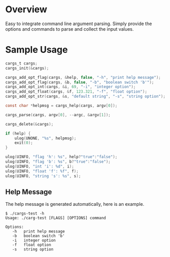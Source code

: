 # Overview
Easy to integrate command line argument parsing. Simply provide the options and commands to parse and collect the input values.

# Sample Usage
```C
cargs_t cargs;
cargs_init(&cargs);

cargs_add_opt_flag(cargs, &help, false, "-h", "print help message");
cargs_add_opt_flag(cargs, &b, false, "-b", "boolean switch 'b'");
cargs_add_opt_int(cargs, &i, 69, "-i", "integer option");
cargs_add_opt_float(cargs, &f, 123.321, "-f", "float option");
cargs_add_opt_str(cargs, &s, "default string", "-s", "string option");

const char *helpmsg = cargs_help(cargs, argv[0]);

cargs_parse(cargs, argv[0], --argc, &argv[1]);

cargs_delete(&cargs);

if (help) {
    ulog(UNONE, "%s", helpmsg);
    exit(0);
}

ulog(UINFO, "flag 'h': %s", help?"true":"false");
ulog(UINFO, "flag 'b': %s", b?"true":"false");
ulog(UINFO, "int 'i': %d", i);
ulog(UINFO, "float 'f': %f", f);
ulog(UINFO, "string 's': %s", s);
```

## Help Message
The help message is generated automatically, here is an example.

```
$ ./cargs-test -h
Usage: ./carg-test [FLAGS] [OPTIONS] command

Options:
   -h   print help message
   -b   boolean switch 'b'
   -i   integer option
   -f   float option
   -s   string option
```
